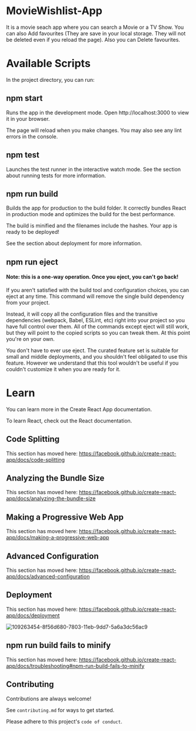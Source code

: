 
# MovieWishlist-App

It is a movie seach app where you can search a Movie or a TV Show.
You can also Add favourites (They are save in your local storage. 
They will not be deleted even if you reload the page).
Also you can Delete favourites.

# Available Scripts

In the project directory, you can run:

## npm start
Runs the app in the development mode.
Open http://localhost:3000 to view it in your browser.

The page will reload when you make changes.
You may also see any lint errors in the console.

## npm test
Launches the test runner in the interactive watch mode.
See the section about running tests for more information.

## npm run build
Builds the app for production to the build folder.
It correctly bundles React in production mode and optimizes the build for the best performance.

The build is minified and the filenames include the hashes.
Your app is ready to be deployed!

See the section about deployment for more information.

## npm run eject
#### Note: this is a one-way operation. Once you eject, you can't go back!

If you aren't satisfied with the build tool and configuration choices, you can eject at any time. This command will remove the single build dependency from your project.

Instead, it will copy all the configuration files and the transitive dependencies (webpack, Babel, ESLint, etc) right into your project so you have full control over them. All of the commands except eject will still work, but they will point to the copied scripts so you can tweak them. At this point you're on your own.

You don't have to ever use eject. The curated feature set is suitable for small and middle deployments, and you shouldn't feel obligated to use this feature. However we understand that this tool wouldn't be useful if you couldn't customize it when you are ready for it.

# Learn

You can learn more in the Create React App documentation.

To learn React, check out the React documentation.

## Code Splitting
This section has moved here: https://facebook.github.io/create-react-app/docs/code-splitting

## Analyzing the Bundle Size
This section has moved here: https://facebook.github.io/create-react-app/docs/analyzing-the-bundle-size

## Making a Progressive Web App
This section has moved here: https://facebook.github.io/create-react-app/docs/making-a-progressive-web-app

## Advanced Configuration
This section has moved here: https://facebook.github.io/create-react-app/docs/advanced-configuration

## Deployment
This section has moved here: https://facebook.github.io/create-react-app/docs/deployment



![109263454-8f56d680-7803-11eb-9dd7-5a6a3dc56ac9](https://user-images.githubusercontent.com/83028354/173013961-9b7d87e8-e177-47a5-b9b4-24c2e03182d6.gif)


## npm run build fails to minify
This section has moved here: https://facebook.github.io/create-react-app/docs/troubleshooting#npm-run-build-fails-to-minify
## Contributing

Contributions are always welcome!

See `contributing.md` for ways to get started.

Please adhere to this project's `code of conduct`.

